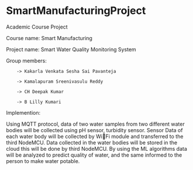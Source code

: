 # SmartManufacturingProject

Academic Course Project

Course name: Smart Manufacturing

Project name: Smart Water Quality Monitoring System

Group members:

        -> Kakarla Venkata Sesha Sai Pavanteja

        -> Kamalapuram Sreenivasulu Reddy

        -> CH Deepak Kumar

        -> B Lilly Kumari 

Implemention: 

   Using MQTT protocol, data of two water samples from two different water bodies will be collected using pH sensor, turbidity sensor.
Sensor Data of each water body will be collected by WiFi module and transferred to the third NodeMCU. Data collected in the water bodies 
will be stored in the cloud this will be done by third NodeMCU. By using the ML algorithms data will be analyzed to predict quality of water, 
and the same informed to the person to make water potable.
